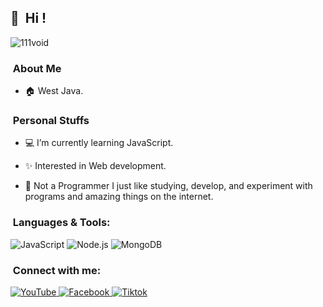 ## 👋 &nbsp;Hi !
<img src="https://komarev.com/ghpvc/?username=111vois&label=Total%20Profile%20Visitor&color=071A2C&style=for-the-badge" alt="111void" />

### &nbsp;About Me

- 🏠 West Java.

### &nbsp;Personal Stuffs

- 💻 I’m currently learning JavaScript.

- ✨ Interested in Web development.

-  🍂 Not a Programmer I just like studying, develop, and experiment 
       with programs and amazing things on the internet.

### &nbsp;Languages & Tools:

  ![JavaScript](https://img.shields.io/badge/JavaScript-d6cc0f?style=for-the-badge&logo=javascript&logoColor=white)
  ![Node.js](https://img.shields.io/badge/Node.js-43853D?style=for-the-badge&logo=node.js&logoColor=white)
  ![MongoDB](https://img.shields.io/badge/MongoDB-4EA94B?style=for-the-badge&logo=mongodb&logoColor=white)

### &nbsp;Connect with me:

  <a href="https://youtube.com/ky6taka" target="_blank">
    <img src="https://img.shields.io/badge/youtube-%2312100E.svg?&style=for-the-badge&logo=youtube&logoColor=white&color=071A2C" alt="YouTube"/>
  </a>
<a href="https://facebook.com/ky6taka" target="_blank">
    <img src="https://img.shields.io/badge/facebook-%2312100E.svg?&style=for-the-badge&logo=facebook&logoColor=white&color=071A2C" alt="Facebook"/>
</a>
<a href="https://tiktok.com/ky6taka" target="_blank">
    <img src="https://img.shields.io/badge/tiktok-%2312100E.svg?&style=for-the-badge&logo=tiktok&logoColor=white&color=071A2C" alt="Tiktok"/>
    
    
